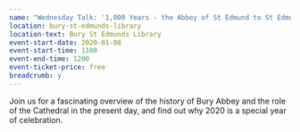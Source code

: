 ```yaml
---
name: "Wednesday Talk: '1,000 Years - the Abbey of St Edmund to St Edmundsbury Cathedral', by Sarah Friswell"
location: bury-st-edmunds-library
location-text: Bury St Edmunds Library
event-start-date: 2020-01-08
event-start-time: 1100
event-end-time: 1200
event-ticket-price: free
breadcrumb: y
---
```


Join us for a fascinating overview of the history of Bury Abbey and the role of the Cathedral in the present day, and find out why 2020 is a special year of celebration.
